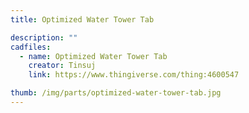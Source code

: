 ```yaml
---
title: Optimized Water Tower Tab

description: ""
cadfiles:
  - name: Optimized Water Tower Tab
    creator: Tinsuj
    link: https://www.thingiverse.com/thing:4600547

thumb: /img/parts/optimized-water-tower-tab.jpg
---
```

